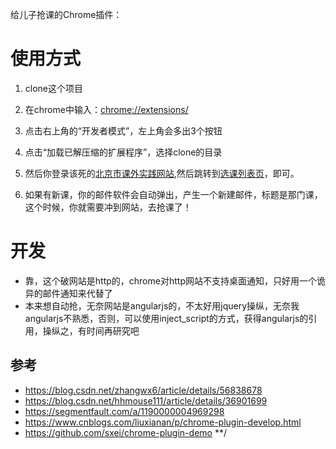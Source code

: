 给儿子抢课的Chrome插件：

# 使用方式

1. clone这个项目

2. 在chrome中输入：<chrome://extensions/>

3. 点击右上角的“开发者模式”，左上角会多出3个按钮

4. 点击“加载已解压缩的扩展程序”，选择clone的目录

5. 然后你登录该死的[北京市课外实践网站](http://kfsjkx.bjedu.cn/),然后跳转到[选课列表页](http://kfsjkx.bjedu.cn/index_page#/app/stuoptionalcourselist)，即可。

6. 如果有新课，你的邮件软件会自动弹出，产生一个新建邮件，标题是那门课，这个时候，你就需要冲到网站，去抢课了！

# 开发

- 靠，这个破网站是http的，chrome对http网站不支持桌面通知，只好用一个诡异的邮件通知来代替了
- 本来想自动抢，无奈网站是angularjs的，不太好用jquery操纵，无奈我angularjs不熟悉，否则，可以使用inject_script的方式，获得angularjs的引用，操纵之，有时间再研究吧

## 参考
- <https://blog.csdn.net/zhangwx6/article/details/56838678>
- <https://blog.csdn.net/hhmouse111/article/details/36901699> 
- <https://segmentfault.com/a/1190000004969298>
- <https://www.cnblogs.com/liuxianan/p/chrome-plugin-develop.html>
- <https://github.com/sxei/chrome-plugin-demo>
**/

